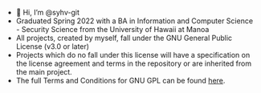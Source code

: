 - 👋 Hi, I’m @syhv-git
- Graduated Spring 2022 with a BA in Information and Computer Science - Security Science from the University of Hawaii at Manoa
- All projects, created by myself, fall under the GNU General Public License (v3.0 or later)
- Projects which do no fall under this license will have a specification on the license agreement and terms in 
  the repository or are inherited from the main project.
- The full Terms and Conditions for GNU GPL can be found [here](https://choosealicense.com/licenses/gpl-3.0/).
